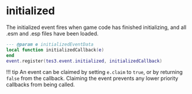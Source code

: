 <!---
	This file is autogenerated. Do not edit this file manually. Your changes will be ignored.
	More information: https://github.com/MWSE/MWSE/tree/master/docs
-->

# initialized
<div class="search_terms" style="display: none">initialized</div>

The initialized event fires when game code has finished initializing, and all .esm and .esp files have been loaded.

```lua
--- @param e initializedEventData
local function initializedCallback(e)
end
event.register(tes3.event.initialized, initializedCallback)
```

!!! tip
	An event can be claimed by setting `e.claim` to `true`, or by returning `false` from the callback. Claiming the event prevents any lower priority callbacks from being called.

